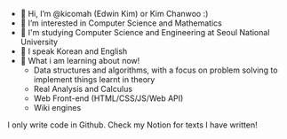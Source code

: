 - 👋 Hi, I’m @kicomah (Edwin Kim) or Kim Chanwoo :)
- 👀 I’m interested in Computer Science and Mathematics
- 🌱 I'm studying Computer Science and Engineering at Seoul National University
- 💬 I speak Korean and English
- 💞️ What i am learning about now!
  -   Data structures and algorithms, with a focus on problem solving to implement things learnt in theory
  -   Real Analysis and Calculus
  -   Web Front-end (HTML/CSS/JS/Web API)
  -   Wiki engines

I only write code in Github. Check my Notion for texts I have written!
